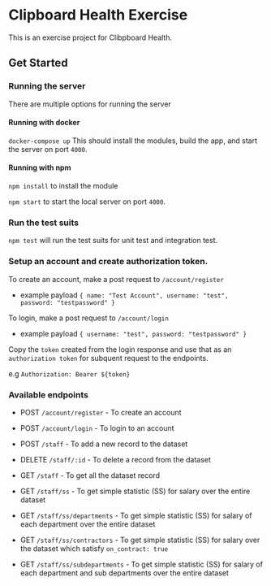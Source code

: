 # Clipboard Health Exercise

This is an exercise project for Clibpboard Health.

## Get Started

### Running the server

There are multiple options for running the server

#### Running with docker

`docker-compose up`
This should install the modules, build the app, and start the server on port `4000`.

#### Running with npm

`npm install` to install the module

`npm start` to start the local server on port `4000`.


### Run the test suits

`npm test` will run the test suits for unit test and integration test.


### Setup an account and create authorization token.

To create an account, make a post request to `/account/register`

 - example payload  ```{
 name: "Test Account",
 username: "test",
 password: "testpassword"
}```

To login, make a post request to `/account/login`

 - example payload ```{
username: "test",
password: "testpassword"
}```


Copy the `token` created from the login response and use that as an `authorization token` for subquent request to the endpoints.

e.g `Authorization: Bearer ${token}`


### Available endpoints

 - POST `/account/register` - To create an account

 - POST `/account/login` - To login to an account

 - POST `/staff` - To add a new record to the dataset

 - DELETE `/staff/:id` - To delete a record from the dataset

 - GET `/staff` - To get all the dataset record

 - GET `/staff/ss` - To get simple statistic (SS) for salary over the entire dataset

 - GET `/staff/ss/departments` - To get simple statistic (SS) for salary of each department over the entire dataset 

 - GET `/staff/ss/contractors` - To get simple statistic (SS) for salary over the dataset which satisfy `on_contract: true`

 - GET `/staff/ss/subdepartments` - To get simple statistic (SS) for salary of each department and sub departments over the entire dataset 
